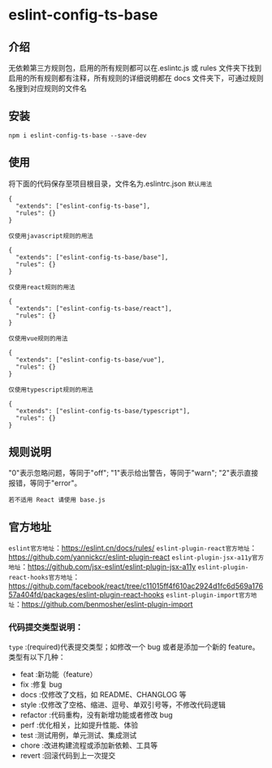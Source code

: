 # eslint-config-ts-base

## 介绍

无依赖第三方规则包，启用的所有规则都可以在.eslintc.js 或 rules 文件夹下找到  
启用的所有规则都有注释，所有规则的详细说明都在 docs 文件夹下，可通过规则名搜到对应规则的文件名

## 安装

```shell
npm i eslint-config-ts-base --save-dev
```

## 使用

将下面的代码保存至项目根目录，文件名为.eslintrc.json
`默认用法`

```shell
{
  "extends": ["eslint-config-ts-base"],
  "rules": {}
}
```

`仅使用javascript规则的用法`

```shell
{
  "extends": ["eslint-config-ts-base/base"],
  "rules": {}
}
```

`仅使用react规则的用法`

```shell
{
  "extends": ["eslint-config-ts-base/react"],
  "rules": {}
}
```

`仅使用vue规则的用法`

```shell
{
  "extends": ["eslint-config-ts-base/vue"],
  "rules": {}
}
```

`仅使用typescript规则的用法`

```shell
{
  "extends": ["eslint-config-ts-base/typescript"],
  "rules": {}
}
```

## 规则说明

"0"表示忽略问题，等同于"off";
"1"表示给出警告，等同于"warn";
"2"表示直接报错，等同于"error"。

`若不适用 React 请使用 base.js`

## 官方地址

`eslint官方地址`：https://eslint.cn/docs/rules/
`eslint-plugin-react官方地址`：https://github.com/yannickcr/eslint-plugin-react
`eslint-plugin-jsx-a11y官方地址`：https://github.com/jsx-eslint/eslint-plugin-jsx-a11y
`eslint-plugin-react-hooks官方地址`：https://github.com/facebook/react/tree/c11015ff4f610ac2924d1fc6d569a17657a404fd/packages/eslint-plugin-react-hooks
`eslint-plugin-import官方地址`：https://github.com/benmosher/eslint-plugin-import

### 代码提交类型说明：

`type` :(required)代表提交类型；如修改一个 bug 或者是添加一个新的 feature。类型有以下几种：

- feat :新功能（feature）
- fix :修复 bug
- docs :仅修改了文档，如 README、CHANGLOG 等
- style :仅修改了空格、缩进、逗号、单双引号等，不修改代码逻辑
- refactor :代码重构，没有新增功能或者修改 bug
- perf :优化相关，比如提升性能、体验
- test :测试用例，单元测试、集成测试
- chore :改进构建流程或添加新依赖、工具等
- revert :回滚代码到上一次提交
